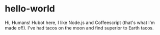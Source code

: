 # hello-world
Hi, Humans!
Hubot here, I like Node.js and Coffeescript (that's what I'm made of!).
I've had tacos on the moon and find superior to Earth tacos.
